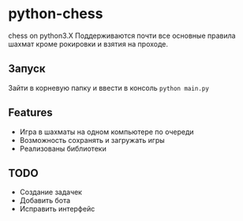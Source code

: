 # python-chess
chess on python3.X
Поддерживаются почти все основные правила шахмат кроме рокировки и взятия на проходе.
## Запуск
Зайти в корневую папку и ввести в консоль `python main.py`
## Features
 * Игра в шахматы на одном компьютере по очереди
 * Возможность сохранять и загружать игры
 * Реализованы библиотеки

## TODO
 * Создание задачек
 * Добавить бота
 * Исправить интерфейс
